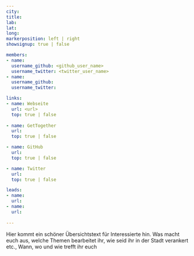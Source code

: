 ```yaml
---
city: 
title:
lab: 
lat: 
long:
markerposition: left | right
showsignup: true | false

members:
- name: 
  username_github: <github_user_name>
  username_twitter: <twitter_user_name>
- name: 
  username_github:
  username_twitter:

links:
- name: Webseite
  url: <url>
  top: true | false
  
- name: GetTogether
  url:
  top: true | false

- name: GitHub
  url: 
  top: true | false

- name: Twitter
  url: 
  top: true | false

leads:
- name:
  url: 
- name: 
  url:
  
---
```


Hier kommt ein schöner Übersichtstext für Interessierte hin. Was macht euch aus, welche Themen bearbeitet ihr, wie seid ihr in der Stadt verankert etc., Wann, wo und wie trefft ihr euch
